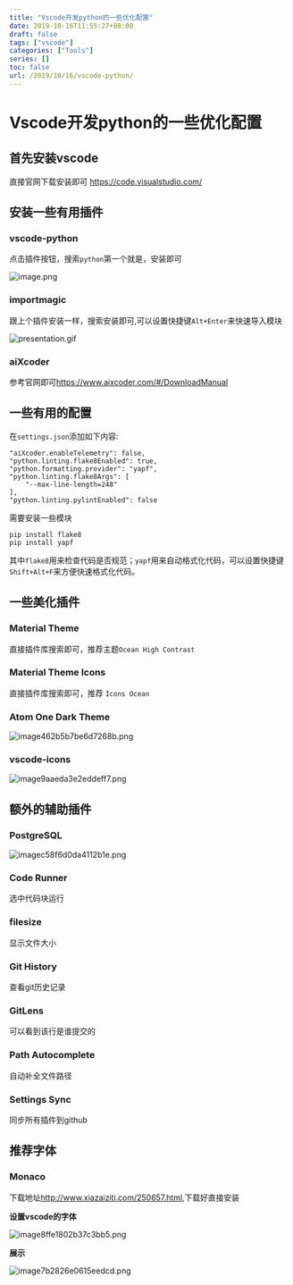 ```yaml
---
title: "Vscode开发python的一些优化配置"
date: 2019-10-16T11:55:27+08:00
draft: false
tags: ["vscode"]
categories: ["Tools"]
series: []
toc: false
url: /2019/10/16/vscode-python/
---
```


# Vscode开发python的一些优化配置

## 首先安装vscode

直接官网下载安装即可 <https://code.visualstudio.com/>

## 安装一些有用插件

### vscode-python

点击插件按钮，搜索`python`第一个就是，安装即可

![image.png](http://images.breakering.com:9080/images/2019/10/16/image.png)

### importmagic

跟上个插件安装一样，搜索安装即可,可以设置快捷键`Alt+Enter`来快速导入模块

![presentation.gif](http://images.breakering.com:9080/images/2019/10/16/presentation.gif)

### aiXcoder

参考官网即可<https://www.aixcoder.com/#/DownloadManual>

## 一些有用的配置

在`settings.json`添加如下内容:

```
"aiXcoder.enableTelemetry": false,
"python.linting.flake8Enabled": true,
"python.formatting.provider": "yapf",
"python.linting.flake8Args": [
    "--max-line-length=248"
],
"python.linting.pylintEnabled": false
```

需要安装一些模块

```
pip install flake8
pip install yapf
```

其中`flake8`用来检查代码是否规范；`yapf`用来自动格式化代码，可以设置快捷键`Shift+Alt+F`来方便快速格式化代码。

## 一些美化插件

### Material Theme

直接插件库搜索即可，推荐主题`Ocean High Contrast`

### Material Theme Icons

直接插件库搜索即可，推荐 `Icons Ocean`

### Atom One Dark Theme

![image462b5b7be6d7268b.png](http://images.breakering.com:9080/images/2019/10/16/image462b5b7be6d7268b.png)

### vscode-icons

![image9aaeda3e2eddeff7.png](http://images.breakering.com:9080/images/2019/10/16/image9aaeda3e2eddeff7.png)

## 额外的辅助插件

### PostgreSQL

![imagec58f6d0da4112b1e.png](http://images.breakering.com:9080/images/2019/10/16/imagec58f6d0da4112b1e.png)

### Code Runner

选中代码块运行

### filesize

显示文件大小

### Git History

查看git历史记录

### GitLens

可以看到该行是谁提交的

### Path Autocomplete

自动补全文件路径

### Settings Sync

同步所有插件到github

## 推荐字体

### Monaco

下载地址<http://www.xiazaiziti.com/250657.html>,下载好直接安装

**设置vscode的字体**

![image8ffe1802b37c3bb5.png](http://images.breakering.com:9080/images/2019/10/16/image8ffe1802b37c3bb5.png)

**展示**

![image7b2826e0615eedcd.png](http://images.breakering.com:9080/images/2019/10/16/image7b2826e0615eedcd.png)